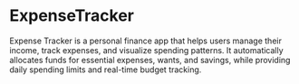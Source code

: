 # ExpenseTracker
Expense Tracker is a personal finance app that helps users manage their income, track expenses, and visualize spending patterns. It automatically allocates funds for essential expenses, wants, and savings, while providing daily spending limits and real-time budget tracking.
